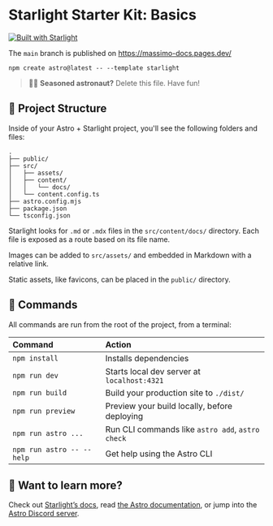 # Starlight Starter Kit: Basics

[![Built with Starlight](https://astro.badg.es/v2/built-with-starlight/tiny.svg)](https://starlight.astro.build)

The `main` branch is published on https://massimo-docs.pages.dev/

```
npm create astro@latest -- --template starlight
```

> 🧑‍🚀 **Seasoned astronaut?** Delete this file. Have fun!

## 🚀 Project Structure

Inside of your Astro + Starlight project, you'll see the following folders and files:

```
.
├── public/
├── src/
│   ├── assets/
│   ├── content/
│   │   └── docs/
│   └── content.config.ts
├── astro.config.mjs
├── package.json
└── tsconfig.json
```

Starlight looks for `.md` or `.mdx` files in the `src/content/docs/` directory. Each file is exposed as a route based on its file name.

Images can be added to `src/assets/` and embedded in Markdown with a relative link.

Static assets, like favicons, can be placed in the `public/` directory.

## 🧞 Commands

All commands are run from the root of the project, from a terminal:

| Command                   | Action                                           |
| :------------------------ | :----------------------------------------------- |
| `npm install`             | Installs dependencies                            |
| `npm run dev`             | Starts local dev server at `localhost:4321`      |
| `npm run build`           | Build your production site to `./dist/`          |
| `npm run preview`         | Preview your build locally, before deploying     |
| `npm run astro ...`       | Run CLI commands like `astro add`, `astro check` |
| `npm run astro -- --help` | Get help using the Astro CLI                     |

## 👀 Want to learn more?

Check out [Starlight’s docs](https://starlight.astro.build/), read [the Astro documentation](https://docs.astro.build), or jump into the [Astro Discord server](https://astro.build/chat).
